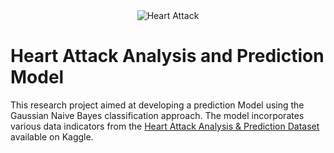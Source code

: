 <div align="center">
  <img src="[[https://your-image-url.com/heart-attack-image.jpg](https://www.mediafire.com/file/59qop34w78ynhq8/download.jpeg/file)](https://www.mediafire.com/view/59qop34w78ynhq8/download.jpeg/file)" alt="Heart Attack">
</div>

# Heart Attack Analysis and Prediction Model

This research project aimed at developing a prediction Model using the Gaussian Naive Bayes classification approach. The model incorporates various data indicators from the [Heart Attack Analysis & Prediction Dataset](https://www.kaggle.com/datasets/rashikrahmanpritom/heart-attack-analysis-prediction-dataset) available on Kaggle.
